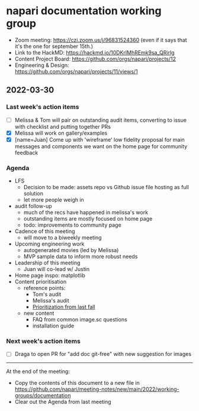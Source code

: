 # napari documentation working group

- Zoom meeting: https://czi.zoom.us/j/96831524360 (even if it says that it's the one for september 15th.)
- Link to the HackMD: https://hackmd.io/10DKrIMhREmk9sa_QRirlg
- Content Project Board: https://github.com/orgs/napari/projects/12
- Engineering & Design: https://github.com/orgs/napari/projects/11/views/1

## 2022-03-30


### Last week's action items

- [ ] Melissa & Tom will pair on outstanding audit items, converting to issue with checklist and putting together PRs
- [x] Melissa will work on gallery/examples
- [x] [name=Juan] Come up with 'wireframe' low fidelity proposal for main messages and components we want on the home page for community feedback

### Agenda

- LFS
    - Decision to be made: assets repo vs Github issue file hosting as full solution
    - let more people weigh in
- audit follow-up
    - much of the recs have happened in melissa's work
    - outstanding items are mostly focused on home page
    - todo: improvements to community page
- Cadence of this meeting
    - will move to a biweekly meeting
- Upcoming engineering work
    - autogenerated movies (led by Melissa)
    - MVP sample data to inform more robust needs
- Leadership of this meeting
    - Juan will co-lead w/ Justin
- Home page inspo: matplotlib
- Content prioritisation
    - reference points:
        - Tom's audit
        - Melissa's audit
        - [Prioritization from last fall](https://app.mural.co/t/czi5873/m/czi5873/1634165235277/69ac8abbe0898af83ba53e3cdf1ba064334f1205?sender=ud9cba0013548876ceb378837)
    - new content
        - FAQ from common image.sc questions
        - installation guide

### Next week's action items

- [ ] Draga to open PR for "add doc git-free" with new suggestion for images
------


At the end of the meeting:
- Copy the contents of this document to a new file in https://github.com/napari/meeting-notes/new/main/2022/working-groups/documentation
- Clear out the Agenda from last meeting
